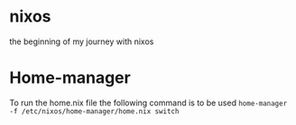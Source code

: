 # nixos

the beginning of my journey with nixos

# Home-manager


To run the home.nix file the following command is to be used
`home-manager -f /etc/nixos/home-manager/home.nix switch`
